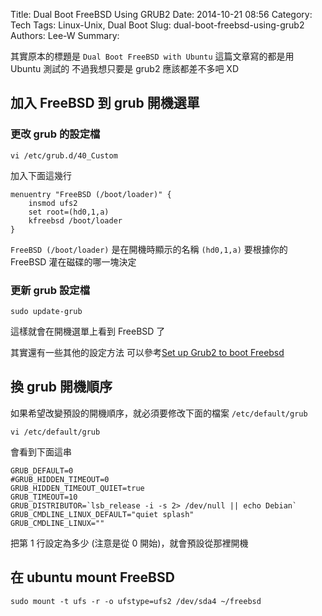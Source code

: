 Title: Dual Boot FreeBSD Using GRUB2
Date: 2014-10-21 08:56
Category: Tech
Tags: Linux-Unix, Dual Boot
Slug: dual-boot-freebsd-using-grub2
Authors: Lee-W
Summary: 


其實原本的標題是 `Dual Boot FreeBSD with Ubuntu`
這篇文章寫的都是用 Ubuntu 測試的
不過我想只要是 grub2 應該都差不多吧 XD

<!--more-->

## 加入 FreeBSD 到 grub 開機選單

### 更改 grub 的設定檔

```shell  
vi /etc/grub.d/40_Custom
```

加入下面這幾行
```
menuentry "FreeBSD (/boot/loader)" {
    insmod ufs2
    set root=(hd0,1,a)
    kfreebsd /boot/loader
}
```

`FreeBSD (/boot/loader)` 是在開機時顯示的名稱
`(hd0,1,a)` 要根據你的 FreeBSD 灌在磁碟的哪一塊決定

### 更新 grub 設定檔
```shell
sudo update-grub
```
這樣就會在開機選單上看到 FreeBSD 了

其實還有一些其他的設定方法
可以參考[Set up Grub2 to boot Freebsd](http://unix.stackexchange.com/questions/16886/set-up-grub2-to-boot-freebsd-using-either-ubuntu-tools-or-liveusb-to-find-what-p)


## 換 grub 開機順序
如果希望改變預設的開機順序，就必須要修改下面的檔案 `/etc/default/grub`
```shell
vi /etc/default/grub
```

會看到下面這串
```
GRUB_DEFAULT=0
#GRUB_HIDDEN_TIMEOUT=0
GRUB_HIDDEN_TIMEOUT_QUIET=true
GRUB_TIMEOUT=10
GRUB_DISTRIBUTOR=`lsb_release -i -s 2> /dev/null || echo Debian`
GRUB_CMDLINE_LINUX_DEFAULT="quiet splash"
GRUB_CMDLINE_LINUX=""
```

把第 1 行設定為多少 (注意是從 0 開始)，就會預設從那裡開機

## 在 ubuntu mount FreeBSD

```shell
sudo mount -t ufs -r -o ufstype=ufs2 /dev/sda4 ~/freebsd
```